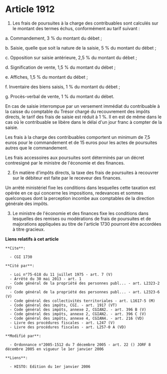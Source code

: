 # Article 1912

1. Les frais de poursuites à la charge des contribuables sont calculés sur le montant des termes échus, conformément au tarif
suivant :

a. Commandement, 3 % du montant du débet  ;

b. Saisie, quelle que soit la nature de la saisie, 5 % du montant du débet ;

c. Opposition sur saisie antérieure, 2,5 % du montant du débet ;

d. Signification de vente, 1,5 % du montant du débet ;

e. Affiches, 1,5 % du montant du débet ;

f. Inventaire des biens saisis, 1 % du montant du débet ;

g. Procès-verbal de vente, 1 % du montant du débet.

En cas de saisie interrompue par un versement immédiat du contribuable à la caisse du comptable du Trésor chargé du
recouvrement des impôts directs, le tarif des frais de saisie est réduit à 1 %. Il en est de même dans le cas où le
contribuable se libère dans le délai d'un jour franc à compter de la saisie.

Les frais à la charge des contribuables comportent un minimum de 7,5 euros pour le commandement et de 15 euros pour les actes
de poursuites autres que le commandement.

Les frais accessoires aux poursuites sont déterminés par un décret contresigné par le ministre de l'économie et des finances.

2. En matière d'impôts directs, la taxe des frais de poursuites à recouvrer sur le débiteur est faite par le receveur des
finances.

Un arrêté ministériel fixe les conditions dans lesquelles cette taxation est opérée en ce qui concerne les impositions,
redevances et sommes quelconques dont la perception incombe aux comptables de la direction générale des impôts.

3. Le ministre de l'économie et des finances fixe les conditions dans lesquelles des remises ou modérations de frais de
poursuites et de majorations appliquées au titre de l'article 1730 pourront être accordées à titre gracieux.

**Liens relatifs à cet article**

	**Cite**:

	  - CGI 1730

	**Cité par**:

	  - Loi n°75-618 du 11 juillet 1975 - art. 7 (V)
	  - Arrêté du 30 mai 2013 - art. 1
	  - Code général de la propriété des personnes publ... - art. L2323-2 (V)
	  - Code général de la propriété des personnes publ... - art. L2323-6 (V)
	  - Code général des collectivités territoriales - art. L1617-5 (M)
	  - Code général des impôts, CGI. - art. 1917 (VT)
	  - Code général des impôts, annexe 2, CGIAN2. - art. 396 B (V)
	  - Code général des impôts, annexe 2, CGIAN2. - art. 396 C (V)
	  - Code général des impôts, annexe 4, CGIAN4. - art. 216 (VD)
	  - Livre des procédures fiscales - art. L247 (V)
	  - Livre des procédures fiscales - art. L257-0 A (VD)

	**Modifié par**:

	  - Ordonnance n°2005-1512 du 7 décembre 2005 - art. 22 () JORF 8 décembre 2005 en vigueur le 1er janvier 2006

	**Liens**:

	  - HISTO: Edition du 1er janvier 2006
